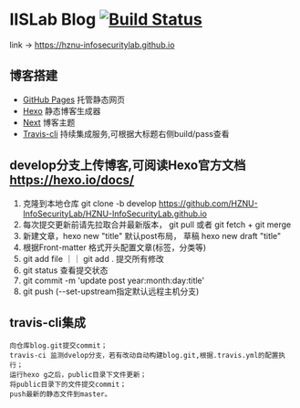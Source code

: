 # IISLab Blog [![Build Status](https://travis-ci.org/HZNU-InfoSecurityLab/HZNU-InfoSecurityLab.github.io.svg?branch=develop)](https://travis-ci.org/github/HZNU-InfoSecurityLab/HZNU-InfoSecurityLab.github.io)
link -> https://hznu-infosecuritylab.github.io

## 博客搭建
 - [GitHub Pages](https://pages.github.com) 托管静态网页
 - [Hexo](https://hexo.io/zh-cn/docs/) 静态博客生成器
  - [Next](http://theme-next.iissnan.com) 博客主题
 - [Travis-cli](https://travis-ci.com) 持续集成服务,可根据大标题右侧build/pass查看

## develop分支上传博客,可阅读Hexo官方文档<https://hexo.io/docs/>
  1. 克隆到本地仓库 git clone -b develop https://github.com/HZNU-InfoSecurityLab/HZNU-InfoSecurityLab.github.io
  2. 每次提交更新前请先拉取合并最新版本， git pull 或者 git fetch + git merge
  3. 新建文章，hexo new "title" 默认post布局， 草稿 hexo new draft "title"
  4. 根据Front-matter 格式开头配置文章(标签，分类等)
  5. git add file ｜｜ git add . 提交所有修改
  6. git status 查看提交状态
  7. git commit -m 'update post year:month:day:title'
  8. git push (--set-upstream指定默认远程主机分支)

## travis-cli集成
```
向仓库blog.git提交commit；
travis-ci 监测dvelop分支，若有改动自动构建blog.git,根据.travis.yml的配置执行；
运行hexo g之后，public目录下文件更新；
将public目录下的文件提交commit；
push最新的静态文件到master。
```